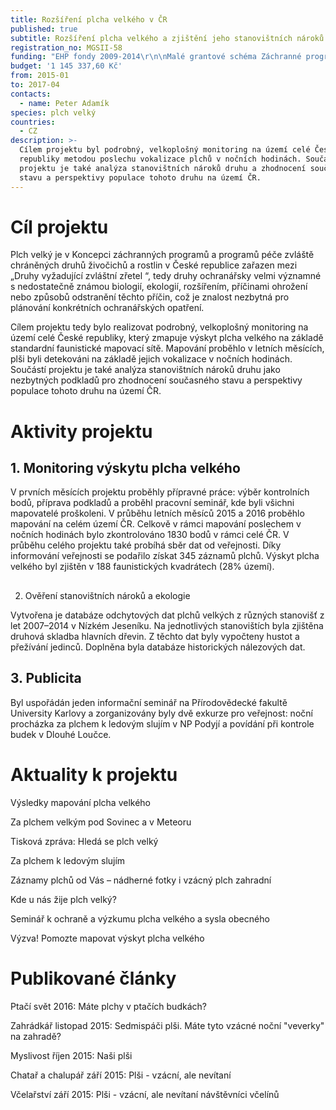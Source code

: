 ```yaml
---
title: Rozšíření plcha velkého v ČR
published: true
subtitle: Rozšíření plcha velkého a zjištění jeho stanovištních nároků v ČR
registration_no: MGSII-58
funding: "EHP fondy 2009-2014\r\n\nMalé grantové schéma Záchranné programy pro zvláště chráněné druhy II Programu CZ02\r\n\nMinisterstvo životního prostředí\r\n\nPodpořeno grantem z Islandu, Lichtenštejnska a Norska.\r\n\nTento web byl vytvořen za finanční podpory EHP fondů 2009-2014 a Ministerstva životního prostředí. Za jeho obsah je výhradně odpovědná ALKA Wildlife,o.p.s. a nelze jej v žádném případě považovat za názor donora nebo Ministerstva životního prostředí.\n\n![](/media/loga_mgs_stojato_mm.jpg)"
budget: '1 145 337,60 Kč'
from: 2015-01
to: 2017-04
contacts:
  - name: Peter Adamík
species: plch velký
countries:
  - CZ
description: >-
  Cílem projektu byl podrobný, velkoplošný monitoring na území celé České
  republiky metodou poslechu vokalizace plchů v nočních hodinách. Součástí
  projektu je také analýza stanovištních nároků druhu a zhodnocení současného
  stavu a perspektivy populace tohoto druhu na území ČR.
---
```

# Cíl projektu 

Plch velký je v Koncepci záchranných programů a programů péče zvláště chráněných druhů živočichů a rostlin v České republice zařazen mezi „Druhy vyžadující zvláštní zřetel “, tedy druhy ochranářsky velmi významné s nedostatečně známou biologií, ekologií, rozšířením, příčinami ohrožení nebo způsobů odstranění těchto příčin, což je znalost nezbytná pro plánování konkrétních ochranářských opatření.

Cílem projektu tedy bylo realizovat podrobný, velkoplošný monitoring na území celé České republiky, který zmapuje výskyt plcha velkého na základě standardní faunistické mapovací sítě. Mapování proběhlo v letních měsících, plši byli detekováni na základě jejich vokalizace v nočních hodinách. Součástí projektu je také analýza stanovištních nároků druhu jako nezbytných podkladů pro zhodnocení současného stavu a perspektivy populace tohoto druhu na území ČR.

# Aktivity projektu

## 1. Monitoring výskytu plcha velkého

V prvních měsících projektu proběhly přípravné práce: výběr kontrolních bodů, příprava podkladů a proběhl pracovní seminář, kde byli všichni mapovatelé proškoleni. V průběhu letních měsíců 2015 a 2016 proběhlo mapování na celém území ČR. Celkově v rámci mapování poslechem v nočních hodinách bylo zkontrolováno 1830 bodů v rámci celé ČR. V průběhu celého projektu také probíhá sběr dat od veřejnosti. Díky informování veřejnosti se podařilo získat 345 záznamů plchů. Výskyt plcha velkého byl zjištěn v 188 faunistických kvadrátech (28% území). 

## 2. Ověření stanovištních nároků a ekologie 

Vytvořena je databáze odchytových dat plchů velkých z různých stanovišť z let 2007–2014 v Nízkém Jeseníku. Na jednotlivých stanovištích byla zjištěna druhová skladba hlavních dřevin. Z těchto dat byly vypočteny hustot a přežívání jedinců. Doplněna byla databáze historických nálezových dat. 

## 3. Publicita

Byl uspořádán jeden informační seminář na Přírodovědecké fakultě University Karlovy a zorganizovány byly dvě exkurze pro veřejnost: noční procházka za plchem k ledovým slujím v NP Podyjí a povídání při kontrole budek v Dlouhé Loučce.

# Aktuality k projektu

Výsledky mapování plcha velkého 

Za plchem velkým pod Sovinec a v Meteoru

Tisková zpráva: Hledá se plch velký

Za plchem k ledovým slujím

Záznamy plchů od Vás – nádherné fotky i vzácný plch zahradní

Kde u nás žije plch velký?

Seminář k ochraně a výzkumu plcha velkého a sysla obecného

Výzva! Pomozte mapovat výskyt plcha velkého



# Publikované články

Ptačí svět 2016: Máte plchy v ptačích budkách? 

Zahrádkář listopad 2015: Sedmispáči plši. Máte tyto vzácné noční "veverky" na zahradě? 

Myslivost říjen 2015: Naši plši

Chatař a chalupář září 2015: Plši - vzácní, ale nevítaní 

Včelařství září 2015: Plši - vzácní, ale nevítaní návštěvníci včelínů
